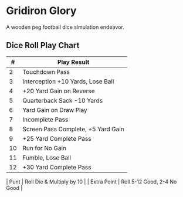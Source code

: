 # Gridiron Glory

A wooden peg football dice simulation endeavor.

## Dice Roll Play Chart

| # | Play Result |
| ---- | -------- |
| 2 | Touchdown Pass |
| 3 | Interception +10 Yards, Lose Ball |
| 4 | +20 Yard Gain on Reverse |
| 5 | Quarterback Sack -10 Yards |
| 6 | Yard Gain on Draw Play |
| 7 | Incomplete Pass |
| 8 | Screen Pass Complete, +5 Yard Gain |
| 9 | +25 Yard Complete Pass |
| 10 | Run for No Gain |
| 11 | Fumble, Lose Ball |
| 12 | +30 Yard Complete Pass |

| Punt | Roll Die & Multiply by 10 |
| Extra Point | Roll 5-12  Good, 2-4 No Good |
